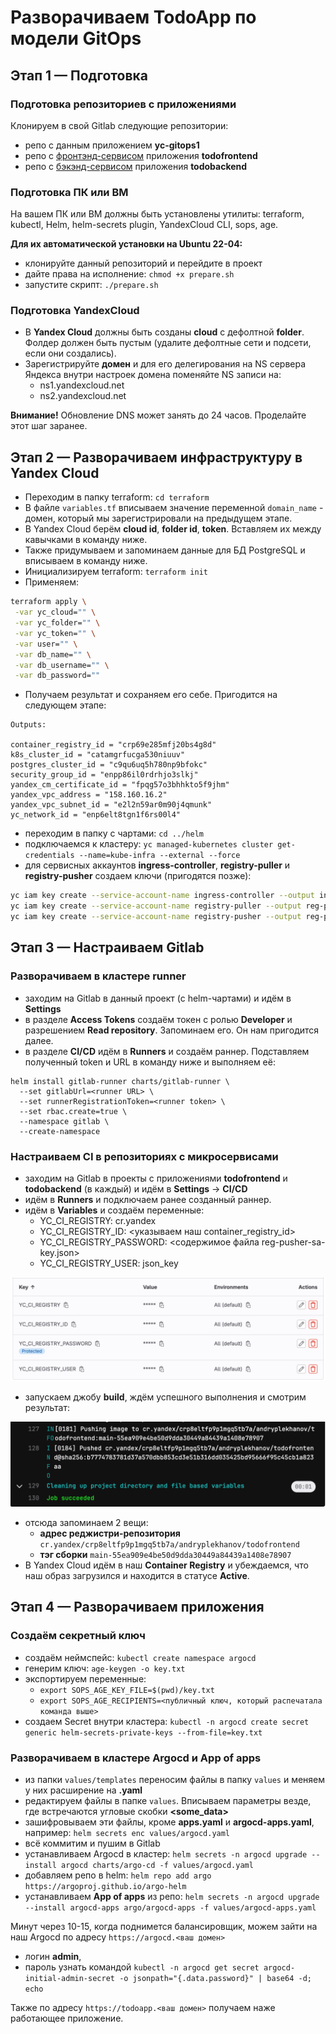 # Разворачиваем TodoApp по модели GitOps

## Этап 1 — Подготовка

### Подготовка репозиториев с приложениями

Клонируем в свой Gitlab следующие репозитории:
- репо с данным приложением **yc-gitops1**
- репо с [фронтэнд-сервисом](https://github.com/yandex-cloud-examples/yc-courses-devops-course2/tree/master/todofrontend) приложения **todofrontend**
- репо с [бэкэнд-сервисом](https://github.com/yandex-cloud-examples/yc-courses-devops-course2/tree/master/todobackend) приложения **todobackend**


### Подготовка ПК или ВМ

На вашем ПК или ВМ должны быть установлены утилиты: terraform, kubectl, Helm, helm-secrets plugin, YandexCloud CLI, sops, age.

**Для их автоматической установки на Ubuntu 22-04:**
- клонируйте данный репозиторий и перейдите в проект
- дайте права на исполнение: `chmod +x prepare.sh`
- запустите скрипт: `./prepare.sh`

### Подготовка YandexCloud

- В **Yandex Cloud** должны быть созданы **cloud** с дефолтной **folder**. Фолдер должен быть пустым (удалите дефолтные сети и подсети, если они создались).
- Зарегистрируйте **домен** и для его делегирования на NS сервера Яндекса внутри настроек домена поменяйте NS записи на:
  - ns1.yandexcloud.net
  - ns2.yandexcloud.net

**Внимание!** Обновление DNS может занять до 24 часов. Проделайте этот шаг заранее.


## Этап 2 — Разворачиваем инфраструктуру в Yandex Cloud

- Переходим в папку terraform: `cd terraform`
- В файле `variables.tf` вписываем значение переменной `domain_name` - домен, который мы зарегистрировали на предыдущем этапе.
- В Yandex Cloud берём **cloud id**, **folder id**, **token**. Вставляем их между кавычками в команду ниже.
- Также придумываем и запоминаем данные для БД PostgreSQL и вписываем в команду ниже.
- Инициализируем terraform: `terraform init`
- Применяем: 

```bash
terraform apply \
 -var yc_cloud="" \
 -var yc_folder="" \
 -var yc_token="" \
 -var user="" \
 -var db_name="" \
 -var db_username="" \
 -var db_password=""
```
- Получаем результат и сохраняем его себе. Пригодится на следующем этапе:

```
Outputs:

container_registry_id = "crp69e285mfj20bs4g8d"
k8s_cluster_id = "catamgrfucga530niuuv"
postgres_cluster_id = "c9qu6uq5h780np9bfokc"
security_group_id = "enpp86il0rdrhjo3slkj"
yandex_cm_certificate_id = "fpqg57o3bhhkto5f9jhm"
yandex_vpc_address = "158.160.16.2"
yandex_vpc_subnet_id = "e2l2n59ar0m90j4qmunk"
yc_network_id = "enp6elt8tgn1f6rs00l4"
```

- переходим в папку с чартами: `cd ../helm`
- подключаемся к кластеру: `yc managed-kubernetes cluster get-credentials --name=kube-infra --external --force`
- для сервисных аккаунтов **ingress-controller**, **registry-puller** и **registry-pusher** создаем ключи (пригодятся позже):

```bash
yc iam key create --service-account-name ingress-controller --output ingress-sa-key.json
yc iam key create --service-account-name registry-puller --output reg-puller-sa-key.json
yc iam key create --service-account-name registry-pusher --output reg-pusher-sa-key.json
```

## Этап 3 — Настраиваем Gitlab

### Разворачиваем в кластере runner

- заходим на Gitlab в данный проект (с helm-чартами) и идём в **Settings**
- в разделе **Access Tokens** создаём токен с ролью **Developer** и разрешением **Read repository**. Запоминаем его. Он нам пригодится далее.
- в разделе **CI/CD** идём в **Runners** и создаём раннер. Подставляем полученный token и URL в команду ниже и выполняем её:

```
helm install gitlab-runner charts/gitlab-runner \
  --set gitlabUrl=<runner URL> \
  --set runnerRegistrationToken=<runner token> \
  --set rbac.create=true \
  --namespace gitlab \
  --create-namespace
```

### Настраиваем CI в репозиториях с микросервисами

- заходим на Gitlab в проекты с приложениями **todofrontend** и **todobackend** (в каждый) и идём в **Settings** -> **CI/CD**
- идём в **Runners** и подключаем ранее созданный раннер.
- идём в **Variables** и создаём переменные:
  - YC_CI_REGISTRY: cr.yandex
  - YC_CI_REGISTRY_ID: <указываем наш container_registry_id>
  - YC_CI_REGISTRY_PASSWORD: <содержимое файла reg-pusher-sa-key.json>
  - YC_CI_REGISTRY_USER: json_key

![ci-variables](ci-variables.png)

- запускаем джобу **build**, ждём успешного выполнения и смотрим результат:

![ci-job-result](ci-job-result.png)

- отсюда запоминаем 2 вещи:
  - **адрес реджистри-репозитория** `cr.yandex/crp8eltfp9p1mgq5tb7a/andryplekhanov/todofrontend`
  - **тэг сборки** `main-55ea909e4be50d9dda30449a84439a1408e78907`
- В Yandex Cloud идём в наш **Container Registry** и убеждаемся, что наш образ загрузился и находится в статусе **Active**.


## Этап 4 — Разворачиваем приложения

### Создаём секретный ключ

- создаём неймспейс: `kubectl create namespace argocd`
- генерим ключ: `age-keygen -o key.txt`
- экспортируем переменные:
  - `export SOPS_AGE_KEY_FILE=$(pwd)/key.txt`
  - `export SOPS_AGE_RECIPIENTS=<публичный ключ, который распечатала команда выше>`
- создаем Secret внутри кластера: `kubectl -n argocd create secret generic helm-secrets-private-keys --from-file=key.txt`

### Разворачиваем в кластере Argocd и App of apps

- из папки `values/templates` переносим файлы в папку `values` и меняем у них расширение на **.yaml**
- редактируем файлы в папке `values`. Вписываем параметры везде, где встречаются угловые скобки **<some_data>**
- зашифровываем эти файлы, кроме **apps.yaml** и **argocd-apps.yaml**, например: `helm secrets enc values/argocd.yaml`
- всё коммитим и пушим в Gitlab
- устанавливаем Argocd в кластер: `helm secrets -n argocd upgrade --install argocd charts/argo-cd -f values/argocd.yaml`
- добавляем репо в helm: `helm repo add argo https://argoproj.github.io/argo-helm`
- устанавливаем **App of apps** из репо: `helm secrets -n argocd upgrade --install argocd-apps argo/argocd-apps -f values/argocd-apps.yaml`

Минут через 10-15, когда поднимется балансировщик, можем зайти на наш Argocd по адресу `https://argocd.<ваш домен>`
- логин **admin**, 
- пароль узнать командой `kubectl -n argocd get secret argocd-initial-admin-secret -o jsonpath="{.data.password}" | base64 -d; echo`

Также по адресу `https://todoapp.<ваш домен>` получаем наже работающее приложение.